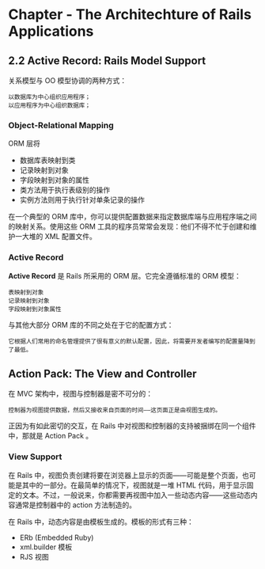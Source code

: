 # Chapter - The Architechture of Rails Applications

## 2.2 Active Record: Rails Model Support
关系模型与 OO 模型协调的两种方式：

    以数据库为中心组织应用程序；
    以应用程序为中心组织数据库；

### Object-Relational Mapping
ORM 层将

 * 数据库表映射到类
 * 记录映射到对象
 * 字段映射到对象的属性
 * 类方法用于执行表级别的操作
 * 实例方法则用于执行针对单条记录的操作

在一个典型的 ORM 库中，你可以提供配置数据来指定数据库端与应用程序端之间的映射关系。使用这些 ORM 工具的程序员常常会发现：他们不得不忙于创建和维护一大堆的 XML 配置文件。

### Active Record
**Active Record** 是 Rails 所采用的 ORM 层。它完全遵循标准的 ORM 模型：

    表映射到对象
    记录映射到对象
    字段映射到对象属性

与其他大部分 ORM 库的不同之处在于它的配置方式：

    它根据人们常用的命名管理提供了很有意义的默认配置，因此，将需要开发者编写的配置量降到了最低。

## Action Pack: The View and Controller
在 MVC 架构中，视图与控制器是密不可分的：

    控制器为视图提供数据，然后又接收来自页面的时间——这页面正是由视图生成的。

正因为有如此密切的交互，在 Rails 中对视图和控制器的支持被捆绑在同一个组件中，那就是 Action Pack 。

### View Support
在 Rails 中，视图负责创建将要在浏览器上显示的页面——可能是整个页面，也可能是其中的一部分。在最简单的情况下，视图就是一堆 HTML 代码，用于显示固定的文本。不过，一般说来，你都需要再视图中加入一些动态内容——这些动态内容通常是控制器中的 action 方法制造的。

在 Rails 中，动态内容是由模板生成的。模板的形式有三种：

 * ERb (Embedded Ruby) 
 * xml.builder 模板
 * RJS 视图

